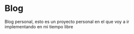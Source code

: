 # Blog
Blog personal, esto es un proyecto personal en el que voy a ir implementando en mi tiempo libre
